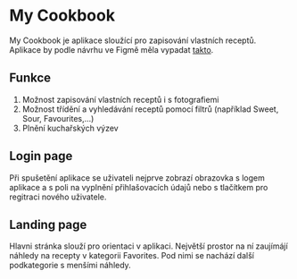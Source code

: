 ﻿# My Cookbook 
My Cookbook je aplikace sloužící pro zapisování vlastních receptů.</br>
Aplikace by podle návrhu ve Figmě měla vypadat <a href="https://www.figma.com/embed?embed_host=share&url=https%3A%2F%2Fwww.figma.com%2Ffile%2F14vbXilS1z5cxwfjdUWla9%2FUntitled%3Fnode-id%3D0%253A1%26t%3DLYRf8cSZyKihxrol-1">takto</a>.
## Funkce
1. Možnost zapisování vlastních receptů i s fotografiemi
2. Možnost třídění a vyhledávání receptů pomocí filtrů (například Sweet, Sour, Favourites,...)
3. Plnění kuchařských výzev
## Login page
Při spušetění aplikace se uživateli nejprve zobrazí obrazovka s logem aplikace a s poli na vyplnění přihlašovacích údajů nebo s tlačítkem pro regitraci nového uživatele.
## Landing page
Hlavni stránka slouží pro orientaci v aplikaci.
Největší prostor na ní zaujímájí náhledy na recepty v kategorii Favorites. Pod nimi se nachází další podkategorie s menšími náhledy.
